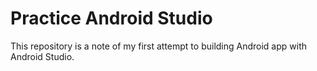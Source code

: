 # Practice Android Studio

This repository is a note of my first attempt to building Android app with Android Studio.

